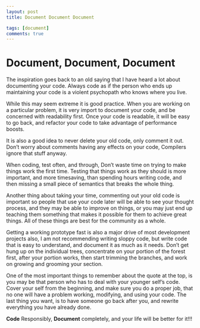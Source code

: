 ```yaml
---
layout: post
title: Document Document Document

tags: [document]
comments: true
---
```


Document, Document, Document
============================

The inspiration goes back to an old saying that I have heard a lot about documenting your code.
Always code as if the person who ends up maintaining your code is a violent psychopath who knows where you live.

While this may seem extreme it is good practice.  When you are working on a particular problem, it is very import to document your code, and be concerned with readability first. Once your code is readable, it will be easy to go back, and refactor your code to take advantage of performance boosts.

It is also a good idea to never delete your old code, only comment it out. Don’t worry about comments having any effects on your code, Compilers ignore that stuff anyway.  

When coding, test often, and through, Don’t waste time on trying to make things work the first time. Testing that things work as they should is more important, and more timesaving, than spending hours writing code, and then missing a small piece of semantics that breaks the whole thing.

Another thing about taking your time, commenting out your old code is important so people that use your code later will be able to see your thought process, and they may be able to improve on things, or you may just end up teaching them something that makes it possible for them to achieve great things. All of these things are best for the community as a whole.

Getting a working prototype fast is also a major drive of most development projects also, I am not recommending writing sloppy code, but write code that is easy to understand, and document it as much as it needs. Don’t get hung up on the individual trees, concentrate on your portion of the forest first, after your portion works, then start trimming the branches, and work on growing and grooming your section.

One of the most important things to remember about the quote at the top, is you may be that person who has to deal with your younger self’s code. Cover your self from the beginning, and make sure you do a proper job, that no one will have a problem working, modifying, and using your code. The last thing you want, is to have someone go back after you, and rewrite everything you have already done.

**Code** Responsibly, **Document** completely, and your life will be better for it!!!
